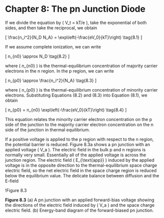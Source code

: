 # Chapter 8: The pn Junction Diode

If we divide the equation by \( V_t = kT/e \), take the exponential of both sides, and then take the reciprocal, we obtain

\[
\frac{n_i^2}{N_D N_A} = \exp\left(-\frac{eV_0}{kT}\right) \tag{8.1}
\]

If we assume complete ionization, we can write

\[
n_{n0} \approx N_D \tag{8.2}
\]

where \( n_{n0} \) is the thermal-equilibrium concentration of majority carrier electrons in the n region. In the p region, we can write

\[
n_{p0} \approx \frac{n_i^2}{N_A} \tag{8.3}
\]

where \( n_{p0} \) is the thermal-equilibrium concentration of minority carrier electrons. Substituting Equations (8.2) and (8.3) into Equation (8.1), we obtain

\[
n_{p0} = n_{n0} \exp\left(-\frac{eV_0}{kT}\right) \tag{8.4}
\]

This equation relates the minority carrier electron concentration on the p side of the junction to the majority carrier electron concentration on the n side of the junction in thermal equilibrium.

If a positive voltage is applied to the p region with respect to the n region, the potential barrier is reduced. Figure 8.3a shows a pn junction with an applied voltage \( V_a \). The electric field in the bulk p and n regions is normally very small. Essentially all of the applied voltage is across the junction region. The electric field \( E_{\text{app}} \) induced by the applied voltage is in the opposite direction to the thermal-equilibrium space charge electric field, so the net electric field in the space charge region is reduced below the equilibrium value. The delicate balance between diffusion and the E-field

!Figure 8.3

**Figure 8.3** (a) A pn junction with an applied forward-bias voltage showing the directions of the electric field induced by \( V_a \) and the space charge electric field. (b) Energy-band diagram of the forward-biased pn junction.